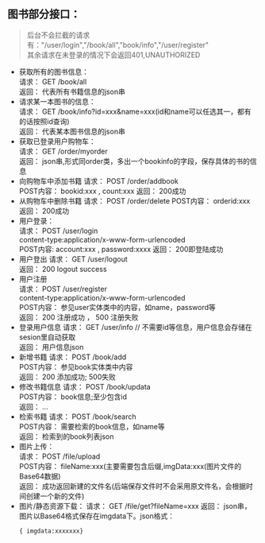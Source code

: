 ## 图书部分接口：
> 后台不会拦截的请求有："/user/login","/book/all","book/info","/user/register"  
> 其余请求在未登录的情况下会返回401,UNAUTHORIZED

* 获取所有的图书信息：  
    请求： GET  /book/all  
    返回： 代表所有书籍信息的json串
* 请求某一本图书的信息：  
    请求： GET /book/info?id=xxx&name=xxx(id和name可以任选其一，都有的话按照id查询)  
    返回： 代表某本图书信息的json串
* 获取已登录用户购物车：  
    请求： GET /order/myorder  
    返回： json串,形式同order类，多出一个bookinfo的字段，保存具体的书的信息  
* 向购物车中添加书籍
    请求： POST /order/addbook  
    POST内容： bookid:xxx , count:xxx
    返回： 200成功
* 从购物车中删除书籍
    请求： POST /order/delete
    POST内容： orderid:xxx
    返回： 200成功
* 用户登录：  
    请求： POST /user/login   
    content-type:application/x-www-form-urlencoded  
    POST内容: account:xxx , password:xxxx
    返回： 200即登陆成功
* 用户登出
    请求： GET /user/logout  
    返回： 200 logout success  
* 用户注册  
    请求： POST /user/register   
    content-type:application/x-www-form-urlencoded  
    POST内容： 参见user实体类中的内容，如name，password等   
    返回： 200 注册成功 ， 500 注册失败
* 登录用户信息
    请求： GET /user/info  // 不需要id等信息，用户信息会存储在sesion里自动获取   
    返回： 用户信息json  
* 新增书籍
    请求： POST /book/add  
    POST内容： 参见book实体类中内容  
    返回： 200 添加成功; 500失败  
* 修改书籍信息
    请求： POST /book/updata  
    POST内容： book信息;至少包含id  
    返回： ...
* 检索书籍
    请求： POST /book/search  
    POST内容： 需要检索的book信息，如name等  
    返回： 检索到的book列表json
* 图片上传：  
    请求： POST /file/upload   
    POST内容： fileName:xxx(主要需要包含后缀,imgData:xxx(图片文件的Base64数据)  
    返回： 成功返回新建的文件名(后端保存文件时不会采用原文件名，会根据时间创建一个新的文件)  
* 图片/静态资源下载：
    请求： GET /file/get?fileName=xxx
    返回： json串，图片以Base64格式保存在imgdata下。json格式：
    ~~~
  { imgdata:xxxxxxx}
    ~~~
    
    